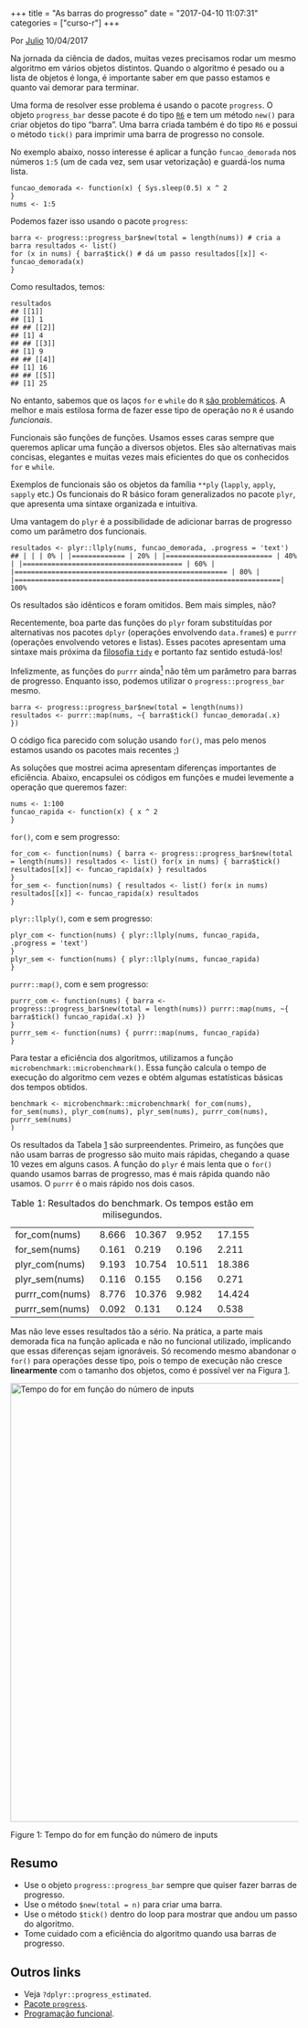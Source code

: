 +++
title = "As barras do progresso"
date = "2017-04-10 11:07:31"
categories = ["curso-r"]
+++

<div><p class="text-muted text-uppercase mb-small text-right"> Por <a href="http://curso-r.com/author/julio">Julio</a> 10/04/2017 </p><div id="post-content"> <p>Na jornada da ci&#xEA;ncia de dados, muitas vezes precisamos rodar um mesmo algoritmo em v&#xE1;rios objetos distintos. Quando o algoritmo &#xE9; pesado ou a lista de objetos &#xE9; longa, &#xE9; importante saber em que passo estamos e quanto vai demorar para terminar.</p>
<p>Uma forma de resolver esse problema &#xE9; usando o pacote <code>progress</code>. O objeto <code>progress_bar</code> desse pacote &#xE9; do tipo <a href="https://cran.r-project.org/web/packages/R6/vignettes/Introduction.html"><code>R6</code></a> e tem um m&#xE9;todo <code>new()</code> para criar objetos do tipo &#x201C;barra&#x201D;. Uma barra criada tamb&#xE9;m &#xE9; do tipo <code>R6</code> e possui o m&#xE9;todo <code>tick()</code> para imprimir uma barra de progresso no console.</p>
<p>No exemplo abaixo, nosso interesse &#xE9; aplicar a fun&#xE7;&#xE3;o <code>funcao_demorada</code> nos n&#xFA;meros <code>1:5</code> (um de cada vez, sem usar vetoriza&#xE7;&#xE3;o) e guard&#xE1;-los numa lista.</p>
<pre class="r"><code>funcao_demorada &lt;- function(x) { Sys.sleep(0.5) x ^ 2
}
nums &lt;- 1:5</code></pre>
<p>Podemos fazer isso usando o pacote <code>progress</code>:</p>
<pre class="r"><code>barra &lt;- progress::progress_bar$new(total = length(nums)) # cria a barra resultados &lt;- list()
for (x in nums) { barra$tick() # d&#xE1; um passo resultados[[x]] &lt;- funcao_demorada(x)
}</code></pre>
<p>Como resultados, temos:</p>
<pre class="r"><code>resultados
## [[1]]
## [1] 1
## ## [[2]]
## [1] 4
## ## [[3]]
## [1] 9
## ## [[4]]
## [1] 16
## ## [[5]]
## [1] 25</code></pre>
<p>No entanto, sabemos que os la&#xE7;os <code>for</code> e <code>while</code> do <code>R</code> <a href="http://stackoverflow.com/questions/7142767/why-are-loops-slow-in-r">s&#xE3;o problem&#xE1;ticos</a>. A melhor e mais estilosa forma de fazer esse tipo de opera&#xE7;&#xE3;o no <code>R</code> &#xE9; usando <em>funcionais</em>.</p>
<p>Funcionais s&#xE3;o fun&#xE7;&#xF5;es de fun&#xE7;&#xF5;es. Usamos esses caras sempre que queremos aplicar uma fun&#xE7;&#xE3;o a diversos objetos. Eles s&#xE3;o alternativas mais concisas, elegantes e muitas vezes mais eficientes do que os conhecidos <code>for</code> e <code>while</code>.</p>
<p>Exemplos de funcionais s&#xE3;o os objetos da fam&#xED;lia <code>**ply</code> (<code>lapply</code>, <code>apply</code>, <code>sapply</code> etc.) Os funcionais do R b&#xE1;sico foram generalizados no pacote <code>plyr</code>, que apresenta uma sintaxe organizada e intuitiva.</p>
<p>Uma vantagem do <code>plyr</code> &#xE9; a possibilidade de adicionar barras de progresso como um par&#xE2;metro dos funcionais.</p>
<pre class="r"><code>resultados &lt;- plyr::llply(nums, funcao_demorada, .progress = &apos;text&apos;)
## | | | 0% | |============= | 20% | |========================== | 40% | |======================================= | 60% | |==================================================== | 80% | |=================================================================| 100%</code></pre>
<p>Os resultados s&#xE3;o id&#xEA;nticos e foram omitidos. Bem mais simples, n&#xE3;o?</p>
<div id="usando-purrmap-no-lugar-de-plyrllply" class="section level2"> <p>Recentemente, boa parte das fun&#xE7;&#xF5;es do <code>plyr</code> foram substitu&#xED;das por alternativas nos pacotes <code>dplyr</code> (opera&#xE7;&#xF5;es envolvendo <code>data.frame</code>s) e <code>purrr</code> (opera&#xE7;&#xF5;es envolvendo vetores e listas). Esses pacotes apresentam uma sintaxe mais pr&#xF3;xima da <a href="http://curso-r.com/blog/2017/02/15/2017-02-16-manifesto-tidy/">filosofia <code>tidy</code></a> e portanto faz sentido estud&#xE1;-los!</p>
<p>Infelizmente, as fun&#xE7;&#xF5;es do <code>purrr</code> ainda<a href="http://curso-r.com/blog/2017/04/10/2017-04-08-progress/#fn1" class="footnoteRef" id="fnref1"><sup>1</sup></a> n&#xE3;o t&#xEA;m um par&#xE2;metro para barras de progresso. Enquanto isso, podemos utilizar o <code>progress::progress_bar</code> mesmo.</p>
<pre class="r"><code>barra &lt;- progress::progress_bar$new(total = length(nums))
resultados &lt;- purrr::map(nums, ~{ barra$tick() funcao_demorada(.x)
})</code></pre>
<p>O c&#xF3;digo fica parecido com solu&#xE7;&#xE3;o usando <code>for()</code>, mas pelo menos estamos usando os pacotes mais recentes ;)</p>
</div>
<div id="eficiencia" class="section level2"> <p>As solu&#xE7;&#xF5;es que mostrei acima apresentam diferen&#xE7;as importantes de efici&#xEA;ncia. Abaixo, encapsulei os c&#xF3;digos em fun&#xE7;&#xF5;es e mudei levemente a opera&#xE7;&#xE3;o que queremos fazer:</p>
<pre class="r"><code>nums &lt;- 1:100
funcao_rapida &lt;- function(x) { x ^ 2
}</code></pre>
<p><code>for()</code>, com e sem progresso:</p>
<pre class="r"><code>for_com &lt;- function(nums) { barra &lt;- progress::progress_bar$new(total = length(nums)) resultados &lt;- list() for(x in nums) { barra$tick() resultados[[x]] &lt;- funcao_rapida(x) } resultados
}
for_sem &lt;- function(nums) { resultados &lt;- list() for(x in nums) resultados[[x]] &lt;- funcao_rapida(x) resultados
}</code></pre>
<p><code>plyr::llply()</code>, com e sem progresso:</p>
<pre class="r"><code>plyr_com &lt;- function(nums) { plyr::llply(nums, funcao_rapida, .progress = &apos;text&apos;)
}
plyr_sem &lt;- function(nums) { plyr::llply(nums, funcao_rapida)
}</code></pre>
<p><code>purrr::map()</code>, com e sem progresso:</p>
<pre class="r"><code>purrr_com &lt;- function(nums) { barra &lt;- progress::progress_bar$new(total = length(nums)) purrr::map(nums, ~{ barra$tick() funcao_rapida(.x) })
}
purrr_sem &lt;- function(nums) { purrr::map(nums, funcao_rapida)
}</code></pre>
<p>Para testar a efici&#xEA;ncia dos algoritmos, utilizamos a fun&#xE7;&#xE3;o <code>microbenchmark::microbenchmark()</code>. Essa fun&#xE7;&#xE3;o calcula o tempo de execu&#xE7;&#xE3;o do algoritmo cem vezes e obt&#xE9;m algumas estat&#xED;sticas b&#xE1;sicas dos tempos obtidos.</p>
<pre class="r"><code>benchmark &lt;- microbenchmark::microbenchmark( for_com(nums), for_sem(nums), plyr_com(nums), plyr_sem(nums), purrr_com(nums), purrr_sem(nums)
)</code></pre>
<p>Os resultados da Tabela <a href="http://curso-r.com/blog/2017/04/10/2017-04-08-progress/#tab:eficiencia">1</a> s&#xE3;o surpreendentes. Primeiro, as fun&#xE7;&#xF5;es que n&#xE3;o usam barras de progresso s&#xE3;o muito mais r&#xE1;pidas, chegando a quase 10 vezes em alguns casos. A fun&#xE7;&#xE3;o do <code>plyr</code> &#xE9; mais lenta que o <code>for()</code> quando usamos barras de progresso, mas &#xE9; mais r&#xE1;pida quando n&#xE3;o usamos. O <code>purrr</code> &#xE9; o mais r&#xE1;pido nos dois casos.</p>
<table>
<caption><span id="tab:eficiencia">Table 1: </span>Resultados do benchmark. Os tempos est&#xE3;o em milisegundos.</caption>
<thead> </thead>
<tbody>
<tr class="odd">
<td>for_com(nums)</td>
<td>8.666</td>
<td>10.367</td>
<td>9.952</td>
<td>17.155</td>
</tr>
<tr class="even">
<td>for_sem(nums)</td>
<td>0.161</td>
<td>0.219</td>
<td>0.196</td>
<td>2.211</td>
</tr>
<tr class="odd">
<td>plyr_com(nums)</td>
<td>9.193</td>
<td>10.754</td>
<td>10.511</td>
<td>18.386</td>
</tr>
<tr class="even">
<td>plyr_sem(nums)</td>
<td>0.116</td>
<td>0.155</td>
<td>0.156</td>
<td>0.271</td>
</tr>
<tr class="odd">
<td>purrr_com(nums)</td>
<td>8.776</td>
<td>10.376</td>
<td>9.982</td>
<td>14.424</td>
</tr>
<tr class="even">
<td>purrr_sem(nums)</td>
<td>0.092</td>
<td>0.131</td>
<td>0.124</td>
<td>0.538</td>
</tr>
</tbody>
</table>
<p>Mas n&#xE3;o leve esses resultados t&#xE3;o a s&#xE9;rio. Na pr&#xE1;tica, a parte mais demorada fica na fun&#xE7;&#xE3;o aplicada e n&#xE3;o no funcional utilizado, implicando que essas diferen&#xE7;as sejam ignor&#xE1;veis. S&#xF3; recomendo mesmo abandonar o <code>for()</code> para opera&#xE7;&#xF5;es desse tipo, pois o tempo de execu&#xE7;&#xE3;o n&#xE3;o cresce <strong>linearmente</strong> com o tamanho dos objetos, como &#xE9; poss&#xED;vel ver na Figura <a href="http://curso-r.com/blog/2017/04/10/2017-04-08-progress/#fig:for">1</a>.</p>
<div class="figure"><span id="fig:for"></span>
<img src="http://curso-r.com/blog/2017-04-08-progress_files/figure-html/for-1.png" alt="Tempo do for em fun&#xE7;&#xE3;o do n&#xFA;mero de inputs" width="768">
<p class="caption">
Figure 1: Tempo do for em fun&#xE7;&#xE3;o do n&#xFA;mero de inputs
</p>
</div>
</div>
<h2>Resumo</h2>
<ul>
<li>Use o objeto <code>progress::progress_bar</code> sempre que quiser fazer barras de progresso.</li>
<li>Use o m&#xE9;todo <code>$new(total = n)</code> para criar uma barra.</li>
<li>Use o m&#xE9;todo <code>$tick()</code> dentro do loop para mostrar que andou um passo do algoritmo.</li>
<li>Tome cuidado com a efici&#xEA;ncia do algoritmo quando usa barras de progresso.</li>
</ul> <h2>Outros links</h2>
<ul>
<li>Veja <code>?dplyr::progress_estimated</code>.</li>
<li><a href="https://github.com/gaborcsardi/progress">Pacote <code>progress</code></a>.</li>
<li><a href="http://adv-r.had.co.nz/Functional-programming.html">Programa&#xE7;&#xE3;o funcional</a>.</li>
</ul> </div></div>
